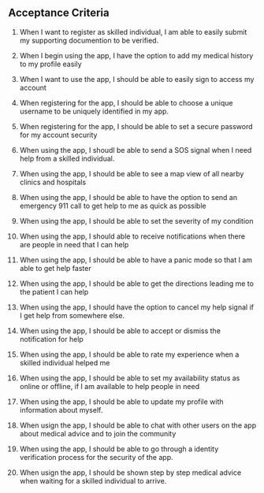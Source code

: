## Acceptance Criteria

1. When I want to register as skilled individual, I am able to easily submit my supporting documention to be verified.

2. When I begin using the app, I have the option to add my medical history to my profile easily

3. When I want to use the app, I should be able to easily sign to access my account

4. When registering for the app, I should be able to choose a unique username to be uniquely identified in my app.

5. When registering for the app, I should be able to set a secure password for my account security

6. When using the app, I shoudl be able to send a SOS signal when I need help from a skilled individual.

7. When using the app, I should be able to see a map view of all nearby clinics and hospitals

8. When using the app, I should be able to have the option to send an emergency 911 call to get help to me as quick as possible

9. When using the app, I should be able to set the severity of my condition

10. When using the app, I should able to receive notifications when there are people in need that I can help

11. When using the app, I should be able to have a panic mode so that I am able to get help faster

12. When using the app, I should be able to get the directions leading me to the patient I can help

13. When using the app, I should have the option to cancel my help signal if I get help from somewhere else.

14. When using the app, I should be able to accept or dismiss the notification for help

15. When using the app, I should be able to rate my experience when a skilled individual helped me

16. When using the app, I should be able to set my availability status as online or offline, if I am available to help people in need

17. When using the app, I should be able to update my profile with information about myself.

18. When usign the app, I should be able to chat with other users on the app about medical advice and to join the community

19. When using the app, I should be able to go through a identity verification process for the security of the app.

20. When usign the app, I should be shown step by step medical advice when waiting for a skilled individual to arrive.

